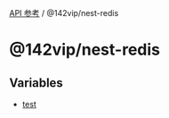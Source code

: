 [API 参考](../wiki/Home) / @142vip/nest-redis

# @142vip/nest-redis

## Variables

* [test](../wiki/@142vip.nest-redis.Variable.test)
